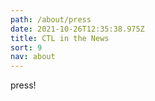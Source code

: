 ```yaml
---
path: /about/press
date: 2021-10-26T12:35:38.975Z
title: CTL in the News
sort: 9
nav: about
---
```


press!
